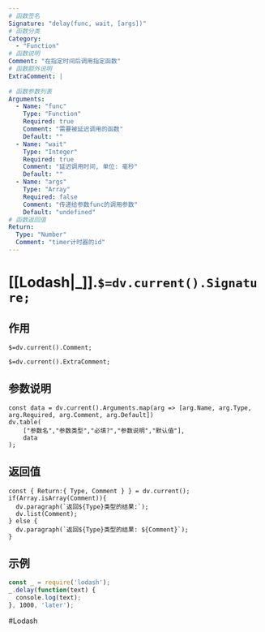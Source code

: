 ```yaml
---
# 函数签名
Signature: "delay(func, wait, [args])"
# 函数分类
Category:
  - "Function"
# 函数说明
Comment: "在指定时间后调用指定函数"
# 函数额外说明
ExtraComment: |
  
# 函数参数列表
Arguments:
  - Name: "func"
    Type: "Function"
    Required: true
    Comment: "需要被延迟调用的函数"
    Default: ""
  - Name: "wait"
    Type: "Integer"
    Required: true
    Comment: "延迟调用时间, 单位: 毫秒"
    Default: ""
  - Name: "args"
    Type: "Array"
    Required: false
    Comment: "传递给参数func的调用参数"
    Default: "undefined"
# 函数返回值
Return:
  Type: "Number"
  Comment: "timer计时器的id"
---
```

# [[Lodash|_]].`$=dv.current().Signature;`
## 作用

`$=dv.current().Comment;`

`$=dv.current().ExtraComment;`

## 参数说明
```dataviewjs
const data = dv.current().Arguments.map(arg => [arg.Name, arg.Type, arg.Required, arg.Comment, arg.Default])
dv.table(
	["参数名","参数类型","必填?","参数说明","默认值"],
	data
);
```

## 返回值
```dataviewjs
const { Return:{ Type, Comment } } = dv.current();
if(Array.isArray(Comment)){
  dv.paragraph(`返回${Type}类型的结果:`);
  dv.list(Comment);
} else {
  dv.paragraph(`返回${Type}类型的结果: ${Comment}`);
}
```

## 示例
```javascript
const _ = require('lodash');
_.delay(function(text) {
  console.log(text);
}, 1000, 'later');
```

#Lodash 
